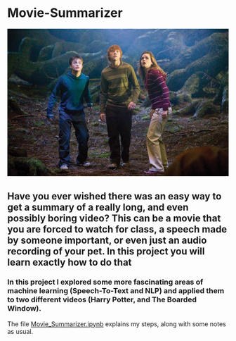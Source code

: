 # Movie-Summarizer


  
 ![Emma](https://github.com/Shaier/Movie-Summarizer/blob/master/emma-watson-08.jpg) 
 
  ## Have you ever wished there was an easy way to get a summary of a really long, and even possibly boring video? This can be a movie that you are forced to watch for class, a speech made by someone important, or even just an audio recording of your pet. In this project you will learn exactly how to do that  
  
### In this project I explored some more fascinating areas of machine learning (Speech-To-Text and NLP) and applied them to two different videos (Harry Potter, and The Boarded Window). 
 
The file [Movie_Summarizer.ipynb](https://github.com/Shaier/Movie-Summarizer/blob/master/Movie_Summarizer.ipynb) explains my steps, along with some notes as usual.

